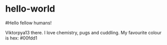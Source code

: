 # hello-world

#Hello fellow humans!

Viktorpya13 there. I love chemistry, pugs and cuddling.
My favourite colour is hex: #00fdd1
